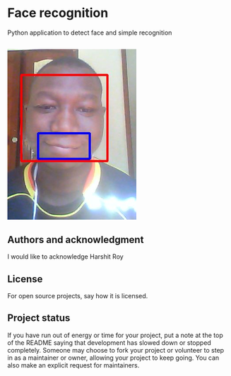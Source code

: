 # Face recognition
Python application to detect face and simple recognition 
##
![alt text](https://github.com/TobbyEchonga/face_smile_recognition/blob/main/smile.JPG?raw=true)

## Authors and acknowledgment
I would like to acknowledge Harshit Roy 

## License
For open source projects, say how it is licensed.

## Project status
If you have run out of energy or time for your project, put a note at the top of the README saying that development has slowed down or stopped completely. Someone may choose to fork your project or volunteer to step in as a maintainer or owner, allowing your project to keep going. You can also make an explicit request for maintainers.
